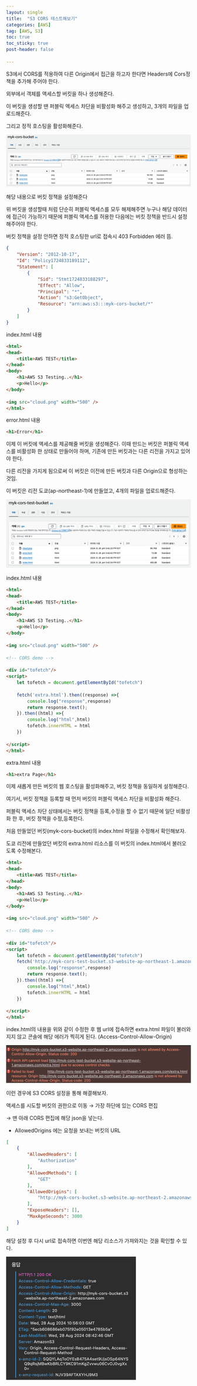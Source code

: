 ```yaml
---
layout: single
title:  "S3 CORS 테스트해보기"
categories: [AWS]
tag: [AWS, S3]
toc: true
toc_sticky: true
post-header: false

---
```


S3에서 CORS를 적용하여 다른 Origin에서 접근을 하고자 한다면 Headers에 Cors정책을 추가해 주어야 한다.

외부에서 객체를 액세스할 버킷을 하나 생성해준다.

이 버킷을 생성할 땐 퍼블릭 엑세스 차단을 비활성화 해주고 생성하고, 3개의 파일을 업로드해준다.

그리고 정적 호스팅을 활성화해준다.

![스크린샷 2024-08-28 오후 5.34.33.png](/assets/images/aws12/5.34.33.png)

해당 내용으로 버킷 정책을 설정해준다 

위 버킷을 생성할때 처럼 단순히 퍼블릭 액세스를 모두 해제해주면 누구나 해당 데이터에 접근이 가능하기 때문에 퍼블릭 액세스를 허용한 다음에는 버킷 정책을 반드시 설정해주어야 한다.

버킷 정책을 설정 안하면 정적 호스팅한 url로 접속시 403 Forbidden 에러 뜸.

```json
{
    "Version": "2012-10-17",
    "Id": "Policy1724833189112",
    "Statement": [
        {
            "Sid": "Stmt1724833188297",
            "Effect": "Allow",
            "Principal": "*",
            "Action": "s3:GetObject",
            "Resource": "arn:aws:s3:::myk-cors-bucket/*"
        }
    ]
}
```

index.html 내용

```html
<html>
<head>
    <title>AWS TEST</title>
</head>
<body>
    <h1>AWS S3 Testing..</h1>
    <p>Hello</p>
</body>

<img src="cloud.png" width="500" />
</html>
```

error.html 내용

```html
<h1>Error</h1>
```

이제 이 버킷에 액세스를 제공해줄 버킷을 생성해준다. 이때 만드는 버킷은 퍼블릭 액세스를 비활성화 한 상태로 만들어야 하며, 기존에 만든 버킷과는 다른 리전을 가지고 있어야 한다.

다른 리전을 가지게 됨으로써 이 버킷은 이전에 만든 버킷과 다른 Origin으로 형성하는 것임.

이 버킷은 리전 도쿄(ap-northeast-1)에 만들었고, 4개의 파일을 업로드해준다.

![스크린샷 2024-08-28 오후 5.43.05.png](/assets/images/aws12/5.43.05.png)

index.html 내용

```html
<html>
<head>
    <title>AWS TEST</title>
</head>
<body>
    <h1>AWS S3 Testing..</h1>
    <p>Hello</p>
</body>

<img src="cloud.png" width="500" />

<!-- CORS demo -->

<div id="tofetch"/>
<script>
    let tofetch = document.getElementById("tofetch")

    fetch('extra.html').then((response) =>{
        console.log("response",response)
        return response.text();
    }).then((html) =>{
        console.log("html",html)
        tofetch.innerHTML = html
    })

</script>
</html>
```

extra.html 내용

```html
<h1>extra Page</h1>
```

이제 새롭게 만든 버킷의 웹 호스팅을 활성화해주고, 버킷 정책을 동일하게 설정해준다.

여기서, 버킷 정책을 등록할 때 먼저 버킷의 퍼블릭 액세스 차단을 비활성화 해준다.

퍼블릭 액세스 차단 상태에서는 버킷 정책을 등록,수정을 할 수 없기 때문에 일단 비활성화 한 후, 버킷 정책을 수정,등록한다.

처음 만들었던 버킷(myk-cors-bucket)의 index.html 파일을 수정해서 확인해보자.

도쿄 리전에 만들었던 버킷의 extra.html 리소스를 이 버킷의 index.html에서 불러오도록 수정해본다.

```html
<html>
<head>
    <title>AWS TEST</title>
</head>
<body>
    <h1>AWS S3 Testing..</h1>
    <p>Hello</p>
</body>

<img src="cloud.png" width="500" />

<!-- CORS demo -->

<div id="tofetch"/>
<script>
    let tofetch = document.getElementById("tofetch")
    fetch('http://myk-cors-test-bucket.s3-website-ap-northeast-1.amazonaws.com/extra.html').then((response) =>{
        console.log("response",response)
        return response.text();
    }).then((html) =>{
        console.log("html",html)
        tofetch.innerHTML = html
    })

</script>
</html>
```



index.html의 내용을 위와 같이 수정한 후 웹 url에 접속하면 extra.html 파일이 불러와지지 않고 콘솔에 해당 에러가 찍히게 된다. (Access-Control-Allow-Origin)

![스크린샷 2024-08-28 오후 6.47.27.png](/assets/images/aws12/6.47.27.png)

이런 경우에 S3 CORS 설정을 통해 해결해보자.

액세스를 시도할 버킷의 권한으로 이동 → 가장 하단에 있는 CORS 편집

→ 맨 아래 CORS 편집에 해당 json을 넣는다.

- AllowedOrigins 에는 요청을 보내는 버킷의 URL

```json
[
    {
        "AllowedHeaders": [
            "Authorization"
        ],
        "AllowedMethods": [
            "GET"
        ],
        "AllowedOrigins": [
            "http://myk-cors-bucket.s3-website.ap-northeast-2.amazonaws.com"
        ],
        "ExposeHeaders": [],
        "MaxAgeSeconds": 3000
    }
]
```

해당 설정 후 다시 url로 접속하면 이번엔 해당 리소스가 가져와지는 것을 확인할 수 있다.

![스크린샷 2024-08-28 오후 7.56.23.png](/assets/images/aws12/7.56.23.png)
